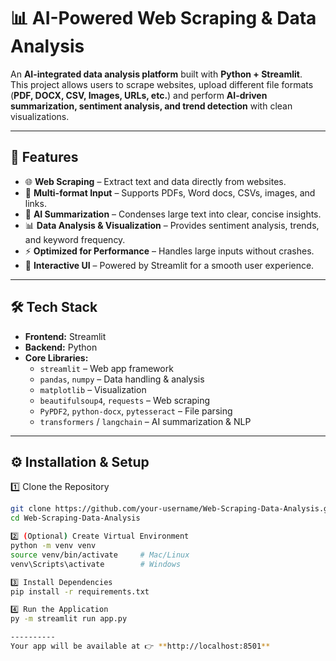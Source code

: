 # 📊 AI-Powered Web Scraping & Data Analysis

An **AI-integrated data analysis platform** built with **Python + Streamlit**.  
This project allows users to scrape websites, upload different file formats (**PDF, DOCX, CSV, Images, URLs, etc.**) and perform **AI-driven summarization, sentiment analysis, and trend detection** with clean visualizations.  

---

## 🚀 Features
- 🌐 **Web Scraping** – Extract text and data directly from websites.  
- 📂 **Multi-format Input** – Supports PDFs, Word docs, CSVs, images, and links.  
- 🤖 **AI Summarization** – Condenses large text into clear, concise insights.  
- 📊 **Data Analysis & Visualization** – Provides sentiment analysis, trends, and keyword frequency.  
- ⚡ **Optimized for Performance** – Handles large inputs without crashes.  
- 🎨 **Interactive UI** – Powered by Streamlit for a smooth user experience.  

---

## 🛠️ Tech Stack
- **Frontend:** Streamlit  
- **Backend:** Python  
- **Core Libraries:**  
  - `streamlit` – Web app framework  
  - `pandas`, `numpy` – Data handling & analysis  
  - `matplotlib` – Visualization  
  - `beautifulsoup4`, `requests` – Web scraping  
  - `PyPDF2`, `python-docx`, `pytesseract` – File parsing  
  - `transformers` / `langchain` – AI summarization & NLP  

---

## ⚙️ Installation & Setup

1️⃣ Clone the Repository
```bash
git clone https://github.com/your-username/Web-Scraping-Data-Analysis.git
cd Web-Scraping-Data-Analysis

2️⃣ (Optional) Create Virtual Environment
python -m venv venv
source venv/bin/activate     # Mac/Linux
venv\Scripts\activate        # Windows

3️⃣ Install Dependencies
pip install -r requirements.txt

4️⃣ Run the Application
py -m streamlit run app.py

----------
Your app will be available at 👉 **http://localhost:8501**
